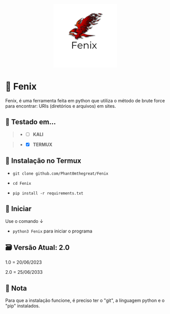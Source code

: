 <p align="center">

  <img width="200" height="200" src="20230617_170556_0000.png">
  
# 🦅 Fenix
Fenix, é uma ferramenta feita em python que utiliza o método de brute force para encontrar: URIs (diretórios e arquivos) em sites.

## 🧪 Testado em...
 > - - [ ] **KALI** 

 > - - [x] **TERMUX** 

## 🔧 Instalação no Termux



 - `git clone github.com/Phant0mthegreat/Fenix`

 - `cd Fenix`
   
 - `pip install -r requirements.txt`

## 💉 Iniciar
Use o comando ↓
 - `python3 Fenix`
para iniciar o programa

## 🗃️ Versão Atual: 2.0
1.0 = 20/06/2023

2.0 = 25/06/2033

## 📜 Nota
Para que a instalação funcione, é preciso ter o "git", a línguagem python e o "pip" instalados.
